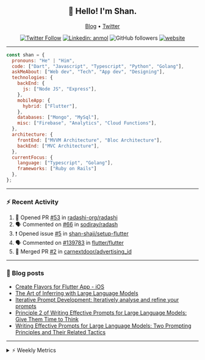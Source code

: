 <h2 align="center">👋 Hello! I'm Shan.</h2>
<p align="center">
  <a href="https://dev.to/shanshaji">Blog</a> •
  <a href="https://twitter.com/intent/follow?screen_name=shan__shaji">Twitter</a>
</p>

<p align="center"><a href="https://twitter.com/intent/follow?screen_name=shan__shaji"><img src="https://img.shields.io/twitter/follow/shan__shaji?style=flat" alt="Twitter Follow"></a>
<a href="https://www.linkedin.com/in/shan-shaji/"><img src="https://img.shields.io/badge/shan-shaji?style=flat-square&amp;logo=Linkedin&amp;logoColor=white&amp;link=https://www.linkedin.com/in/shan-shaji/" alt="Linkedin: anmol"></a>
<img src="https://img.shields.io/github/followers/shan-shaji?label=Follow&amp;style=social" alt="GitHub followers">
<a href="http://shan-shaji.github.io/"><img src="https://img.shields.io/badge/Website-46a2f1.svg?&amp;style=flat-square&amp;logo=Google-Chrome&amp;logoColor=white&amp;link=http://shan-shaji.github.io/" alt="website"></a></p>

<hr>

```javascript
const shan = {
  pronouns: "He" | "Him",
  code: ["Dart", "Javascript", "Typescript", "Python", "Golang"],
  askMeAbout: ["Web dev", "Tech", "App dev", "Designing"],
  technologies: {
    backEnd: {
      js: ["Node JS", "Express"],
    },
    mobileApp: {
      hybrid: ["Flutter"],
    },
    databases: ["Mongo", "MySql"],
    misc: ["Firebase", "Analytics", "Cloud Functions"],
  },
  architecture: {
    frontEnd: ["MVVM Architecture", "Bloc Architecture"],
    backEnd: ["MVC Architecture"],
  },
  currentFocus: {
    language: ["Typescript", "Golang"],
    frameworks: ["Ruby on Rails"]
  },
};
```

---

### ⚡ Recent Activity

<!--START_SECTION:activity-->
1. 💪 Opened PR [#53](https://github.com/radashi-org/radashi/pull/53) in [radashi-org/radashi](https://github.com/radashi-org/radashi)
2. 🗣 Commented on [#66](https://github.com/sodiray/radash/pull/66#issuecomment-2197878796) in [sodiray/radash](https://github.com/sodiray/radash)
3. ❗ Opened issue [#5](https://github.com/shan-shaji/setup-flutter/issues/5) in [shan-shaji/setup-flutter](https://github.com/shan-shaji/setup-flutter)
4. 🗣 Commented on [#139783](https://github.com/flutter/flutter/issues/139783#issuecomment-1908793600) in [flutter/flutter](https://github.com/flutter/flutter)
5. 🎉 Merged PR [#2](https://github.com/carnextdoor/advertising_id/pull/2) in [carnextdoor/advertising_id](https://github.com/carnextdoor/advertising_id)
<!--END_SECTION:activity-->

---

### 📕 Blog posts

<!-- BLOG-POST-LIST:START -->
- [Create Flavors for Flutter App - iOS](https://dev.to/shanshaji/create-flavors-for-flutter-app-ios-fnl)
- [The Art of Inferring with Large Language Models](https://dev.to/arkroot/the-art-of-inferring-with-large-language-models-243m)
- [Iterative Prompt Development: Iteratively analyse and refine your prompts](https://dev.to/arkroot/iterative-prompt-development-iteratively-analyse-and-refine-your-prompts-3ibl)
- [Principle 2 of Writing Effective Prompts for Large Language Models: Give Them Time to Think](https://dev.to/arkroot/principle-2-of-writing-effective-prompts-for-large-language-models-give-them-time-to-think-25j3)
- [Writing Effective Prompts for Large Language Models: Two Prompting Principles and Their Related Tactics](https://dev.to/arkroot/writing-effective-prompts-for-large-language-models-two-prompting-principles-and-their-related-tactics-151a)
<!-- BLOG-POST-LIST:END -->

<hr>
<details>
    <summary>⚡ Weekly Metrics</summary>
    <p>
    
<!--START_SECTION:waka-->
![Code Time](http://img.shields.io/badge/Code%20Time-2%2C832%20hrs%2049%20mins-blue)

![Profile Views](http://img.shields.io/badge/Profile%20Views-0-blue)

**🐱 My GitHub Data** 

> 📦 ? Used in GitHub's Storage 
 > 
> 🏆 525 Contributions in the Year 2024
 > 
> 💼 Opted to Hire
 > 
> 📜 106 Public Repositories 
 > 
> 🔑 0 Private Repositories 
 > 
**I'm an Early 🐤** 

```text
🌞 Morning                11623 commits       █████░░░░░░░░░░░░░░░░░░░░   18.97 % 
🌆 Daytime                20040 commits       ████████░░░░░░░░░░░░░░░░░   32.71 % 
🌃 Evening                22054 commits       █████████░░░░░░░░░░░░░░░░   36.00 % 
🌙 Night                  7550 commits        ███░░░░░░░░░░░░░░░░░░░░░░   12.32 % 
```
📅 **I'm Most Productive on Friday** 

```text
Monday                   11427 commits       █████░░░░░░░░░░░░░░░░░░░░   18.65 % 
Tuesday                  10845 commits       ████░░░░░░░░░░░░░░░░░░░░░   17.70 % 
Wednesday                8255 commits        ███░░░░░░░░░░░░░░░░░░░░░░   13.47 % 
Thursday                 10837 commits       ████░░░░░░░░░░░░░░░░░░░░░   17.69 % 
Friday                   11704 commits       █████░░░░░░░░░░░░░░░░░░░░   19.10 % 
Saturday                 4250 commits        ██░░░░░░░░░░░░░░░░░░░░░░░   06.94 % 
Sunday                   3949 commits        ██░░░░░░░░░░░░░░░░░░░░░░░   06.45 % 
```


📊 **This Week I Spent My Time On** 

```text
🕑︎ Time Zone: Asia/Kolkata

💬 Programming Languages: 
ERB                      3 hrs 40 mins       ███████████████░░░░░░░░░░   59.53 % 
JavaScript               1 hr 30 mins        ██████░░░░░░░░░░░░░░░░░░░   24.44 % 
JSON                     26 mins             ██░░░░░░░░░░░░░░░░░░░░░░░   07.04 % 
Ruby                     21 mins             █░░░░░░░░░░░░░░░░░░░░░░░░   05.78 % 
Other                    10 mins             █░░░░░░░░░░░░░░░░░░░░░░░░   02.82 % 

🔥 Editors: 
VS Code                  6 hrs 10 mins       █████████████████████████   100.00 % 

🐱‍💻 Projects: 
turbo                    4 hrs 25 mins       ██████████████████░░░░░░░   71.87 % 
arkroot-website          1 hr 14 mins        █████░░░░░░░░░░░░░░░░░░░░   20.15 % 
bitrise-archived-builds-c29 mins             ██░░░░░░░░░░░░░░░░░░░░░░░   07.98 % 

💻 Operating System: 
Mac                      6 hrs 10 mins       █████████████████████████   100.00 % 
```

**I Mostly Code in Dart** 

```text
Dart                     43 repos            ██████████░░░░░░░░░░░░░░░   38.39 % 
C++                      5 repos             █░░░░░░░░░░░░░░░░░░░░░░░░   04.46 % 
Python                   5 repos             █░░░░░░░░░░░░░░░░░░░░░░░░   04.46 % 
Dockerfile               1 repo              ░░░░░░░░░░░░░░░░░░░░░░░░░   00.89 % 
Swift                    1 repo              ░░░░░░░░░░░░░░░░░░░░░░░░░   00.89 % 
```




 Last Updated on 10/07/2024 18:56:49 UTC
<!--END_SECTION:waka-->

</p>
 </details>
